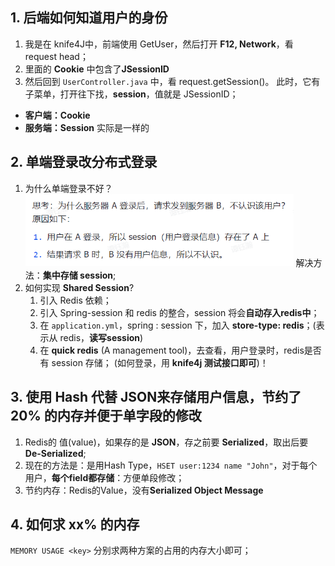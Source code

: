 ## 1. 后端如何知道用户的身份

1. 我是在 knife4J中，前端使用 GetUser，然后打开 **F12, Network**，看 request head；
2. 里面的 **Cookie** 中包含了**JSessionID**
3. 然后回到 `UserController.java` 中，看 request.getSession()。
   此时，它有子菜单，打开往下找，**session**，值就是 JSessionID；

- **客户端：Cookie**
- **服务端：Session**    实际是一样的

## 2. 单端登录改分布式登录

1. 为什么单端登录不好？
   <img src="assets/image-20240822090246182.png" alt="image-20240822090246182" style="zoom:67%;" />
   解决方法：**集中存储 session**;
2. 如何实现 **Shared Session**?
   1) 引入 Redis 依赖；
   2) 引入 Spring-session 和 redis 的整合，session 将会**自动存入redis中**；
   3) 在 `application.yml`，spring : session 下，加入 **store-type: redis**；(表示从 redis，**读写session**)
   4) 在 **quick redis** (A management tool)，去查看，用户登录时，redis是否有 session 存储；
      (如何登录，用 **knife4j 测试接口即可**)！

## 3. 使用 Hash 代替 JSON来存储用户信息，节约了 20% 的内存并便于单字段的修改 

1. Redis的 值(value)，如果存的是 **JSON**，存之前要 **Serialized**，取出后要 **De-Serialized**;
2. 现在的方法是：是用Hash Type，`HSET user:1234 name "John"`，对于每个用户，**每个field都存储**：方便单段修改；
3. 节约内存：Redis的Value，没有**Serialized Object Message**

## 4. 如何求 xx% 的内存

`MEMORY USAGE <key>` 分别求两种方案的占用的内存大小即可；
